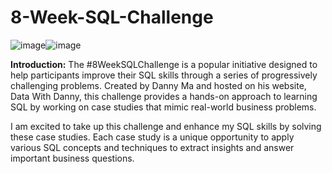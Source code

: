 # 8-Week-SQL-Challenge

![image](https://8weeksqlchallenge.com/images/case-study-designs/1.png)![image](https://8weeksqlchallenge.com/images/case-study-designs/2.png)

**Introduction:**
The #8WeekSQLChallenge is a popular initiative designed to help participants improve their SQL skills through a series of progressively challenging problems. Created by Danny Ma and hosted on his website, Data With Danny, this challenge provides a hands-on approach to learning SQL by working on case studies that mimic real-world business problems.

I am excited to take up this challenge and enhance my SQL skills by solving these case studies. Each case study is a unique opportunity to apply various SQL concepts and techniques to extract insights and answer important business questions.

